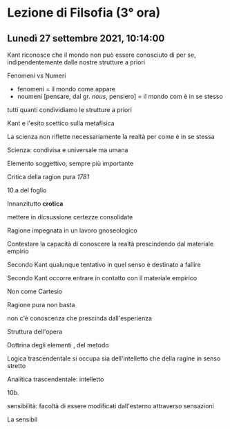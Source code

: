 # Lezione di Filsofia (3° ora) 
## Lunedì 27 settembre 2021, 10:14:00

Kant riconosce che il mondo non può essere conosciuto di per se, indipendentemente dalle nostre strutture a priori


Fenomeni vs Numeri
* fenomeni = il mondo come appare
* noumeni [pensare, dal gr. _nous_, pensiero] = il mondo com è in se stesso

tutti quanti condividiamo le strutture a priori

Kant e l'esito scettico sulla metafisica


La scienza non riflette necessariamente la realtà per come è in se stessa

Scienza: condivisa e universale ma umana

Elemento soggettivo, sempre più importante


Critica della ragion pura _1781_

10.a del foglio

Innanzitutto **crotica**

mettere in dicsussione certezze consolidate

Ragione impegnata in un lavoro gnoseologico


Contestare la capacità di conoscere la realtà prescindendo dal materiale empirio

Secondo Kant qualunque tentativo in quel senso è destinato a fallire

Secondo Kant occorre entrare in contatto con il materiale empirico

Non come Cartesio

Ragione pura non basta

non c'è conoscenza che prescinda dall'esperienza


Struttura dell'opera

Dottrina degli elementi , del metodo

Logica trascendentale si occupa sia dell'intelletto che della ragine in senso stretto

Analitica trascendentale: intelletto

10b.


sensibilità: facoltà di essere modificati dall'esterno attraverso sensazioni


La sensibil
<!--stackedit_data:
eyJoaXN0b3J5IjpbMTUxODkxMDgzMiwtMTQxNTkzMTIwMCwxNz
QxMTgwNTk2XX0=
-->